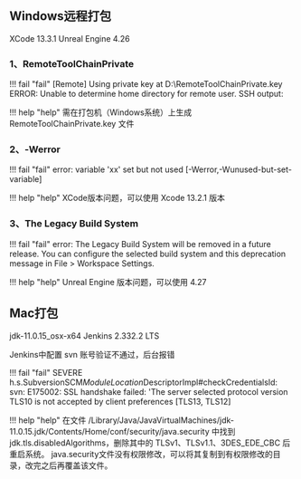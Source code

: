 ## Windows远程打包
XCode 13.3.1
Unreal Engine 4.26

### 1、RemoteToolChainPrivate

!!! fail "fail"
    [Remote] Using private key at D:\RemoteToolChainPrivate.key
        ERROR: Unable to determine home directory for remote user. SSH output:

!!! help "help"
    需在打包机（Windows系统）上生成  RemoteToolChainPrivate.key  文件

### 2、-Werror

!!! fail "fail"
    error: variable 'xx' set but not used [-Werror,-Wunused-but-set-variable]

!!! help "help"
    XCode版本问题，可以使用 Xcode 13.2.1 版本


### 3、The Legacy Build System

!!! fail "fail"
    error: The Legacy Build System will be removed in a future release. You can configure the selected build system and this deprecation message in File > Workspace Settings.

!!! help "help"
    Unreal Engine 版本问题，可以使用 4.27



## Mac打包
jdk-11.0.15_osx-x64
Jenkins 2.332.2 LTS

Jenkins中配置 svn 账号验证不通过，后台报错

!!! fail "fail"
    SEVERE	h.s.SubversionSCM$ModuleLocation$DescriptorImpl#checkCredentialsId: svn: E175002: SSL handshake failed: 'The server selected protocol version TLS10 is not accepted by client preferences [TLS13, TLS12]


!!! help "help"
    在文件 /Library/Java/JavaVirtualMachines/jdk-11.0.15.jdk/Contents/Home/conf/security/java.security 中找到 jdk.tls.disabledAlgorithms，删除其中的 TLSv1、TLSv1.1、3DES_EDE_CBC 后重启系统。
    java.security文件没有权限修改，可以将其复制到有权限修改的目录，改完之后再覆盖该文件。